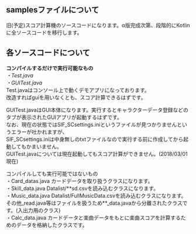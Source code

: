 samplesファイルについて
----------------------------
旧(予定)スコア計算機のソースコードになります。α版完成次第、段階的にKotlinに全ソースコードを移行します。

各ソースコードについて
-----------------------------
__コンパイルするだけで実行可能なもの__  
_・Test.java_  
_・GUITest.java_  
Test.javaはコンソール上で動くデモアプリになっております。  
改造すればguiを用いなくとも、スコア計算できるはずです。  

GUITest.javaはGUI本体になります。実行するとキャラクターデータ登録などのタブが表示されたGUIアプリが起動するはずです。  
なお、現在の状態ではSIF_SCsettings.iniというファイルが見つかりませんというエラーが吐かれますが、  
SIF_SCsettings.iniは中身無しのtxtファイルなので実行する前に作成してから起動してもかまいません。  
GUITest.javaについては現在起動してもスコア計算ができません。(2018/03/01現在)  

コンパイルしても実行可能ではないもの  
・Card\_datas.java  カードデータを取り扱うクラスになります。  
・Skill\_data.java  Datalist/\*\*sd.csvを読み込むクラスになります。  
・Music\_data.java  Datalist/FullMusicData.csvを読み込むクラスになります。  
その他\_read.java等はファイルを扱うため\*\*\_data.javaから分離されたクラスです。(入出力用のクラス)  
・Calc\_data.java  カードデータと楽曲データをもとに楽曲スコアを計算するためのデータを格納したクラスです。  